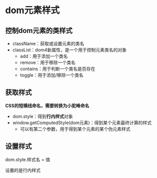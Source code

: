 # dom元素样式

## 控制dom元素的类样式

- className：获取或设置元素的类名
- classList：dom4新属性，是一个用于控制元素类名的对象
   - add：用于添加一个类名
   - remove：用于移除一个类名
   - contains：用于判断一个类名是否存在
   - toggle：用于添加/移除一个类名
  

## 获取样式

**CSS的短横线命名，需要转换为小驼峰命名**

- dom.style：得到**行内样式**对象
- window.getComputedStyle(dom元素)：得到某个元素最终计算的样式
  - 可以有第二个参数，用于得到某个元素的某个伪元素样式

## 设置样式

dom.style.样式名 = 值

设置的是行内样式